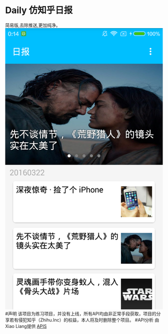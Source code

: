 # Daily  仿知乎日报
简易版,去除推送,更加纯净。
![](https://github.com/EoniJJ/Daily/blob/master/app_view.png)
#声明
该项目为练习项目，并没有上线，所有API均由非正常手段获取，项目的分享若有侵犯知乎（Zhihu.Inc）的权益，本人将及时删除整个项目。
#API分析
由Xiao Liang提供
[APIS](https://github.com/izzyleung/ZhihuDailyPurify/wiki/%E7%9F%A5%E4%B9%8E%E6%97%A5%E6%8A%A5-API-%E5%88%86%E6%9E%90)

